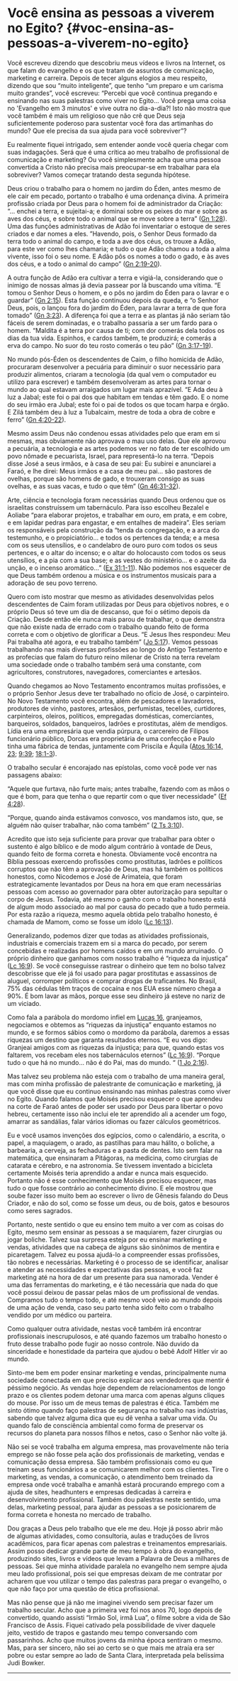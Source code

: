 # Você ensina as pessoas a viverem no Egito? {#voc-ensina-as-pessoas-a-viverem-no-egito}

Você escreveu dizendo que descobriu meus vídeos e livros na Internet, os que falam do evangelho e os que tratam de assuntos de comunicação, marketing e carreira. Depois de tecer alguns elogios a meu respeito, dizendo que sou “muito inteligente”, que tenho “um preparo e um carisma muito grandes”, você escreveu: “Percebi que você continua pregando e ensinando nas suas palestras como viver no Egito... Você prega uma coisa no &#039;Evangelho em 3 minutos&#039; e vive outra no dia-a-dia?! Isto não mostra que você também é mais um religioso que não crê que Deus seja suficientemente poderoso para sustentar você fora das artimanhas do mundo? Que ele precisa da sua ajuda para você sobreviver”?

Eu realmente fiquei intrigado, sem entender aonde você queria chegar com suas indagações. Será que é uma crítica ao meu trabalho de profissional de comunicação e marketing? Ou você simplesmente acha que uma pessoa convertida a Cristo não precisa mais preocupar-se em trabalhar para ela sobreviver? Vamos começar tratando desta segunda hipótese.

Deus criou o trabalho para o homem no jardim do Éden, antes mesmo de ele cair em pecado, portanto o trabalho é uma ordenança divina. A primeira profissão criada por Deus para o homem foi de administrador da Criação: “... enchei a terra, e sujeitai-a; e dominai sobre os peixes do mar e sobre as aves dos céus, e sobre todo o animal que se move sobre a terra” ([Gn 1:28](http://bibliaonline.com.br/acf/gn/1/28)). Uma das funções administrativas de Adão foi inventariar o estoque de seres criados e dar nomes a eles. ”Havendo, pois, o Senhor Deus formado da terra todo o animal do campo, e toda a ave dos céus, os trouxe a Adão, para este ver como lhes chamaria; e tudo o que Adão chamou a toda a alma vivente, isso foi o seu nome. E Adão pôs os nomes a todo o gado, e às aves dos céus, e a todo o animal do campo” ([Gn 2:19-20](http://bibliaonline.com.br/acf/gn/2/19-20)).

A outra função de Adão era cultivar a terra e vigiá-la, considerando que o inimigo de nossas almas já devia passear por lá buscando uma vítima. “E tomou o Senhor Deus o homem, e o pôs no jardim do Éden para o lavrar e o guardar” ([Gn 2:15](http://bibliaonline.com.br/acf/gn/2/15)). Esta função continuou depois da queda, e “o Senhor Deus, pois, o lançou fora do jardim do Éden, para lavrar a terra de que fora tomado” ([Gn 3:23](http://bibliaonline.com.br/acf/gn/3/23)). A diferença foi que a terra e as plantas já não seriam tão fáceis de serem dominadas, e o trabalho passaria a ser um fardo para o homem. “Maldita é a terra por causa de ti; com dor comerás dela todos os dias da tua vida. Espinhos, e cardos também, te produzirá; e comerás a erva do campo. No suor do teu rosto comerás o teu pão” ([Gn 3:17-19](http://bibliaonline.com.br/acf/gn/3/17-19)).

No mundo pós-Éden os descendentes de Caim, o filho homicida de Adão, procuraram desenvolver a pecuária para diminuir o suor necessário para produzir alimentos, criaram a tecnologia (da qual vem o computador eu utilizo para escrever) e também desenvolveram as artes para tornar o mundo ao qual estavam arraigados um lugar mais aprazível. “E Ada deu à luz a Jabal; este foi o pai dos que habitam em tendas e têm gado. E o nome do seu irmão era Jubal; este foi o pai de todos os que tocam harpa e órgão. E Zilá também deu à luz a Tubalcaim, mestre de toda a obra de cobre e ferro” ([Gn 4:20-22](http://bibliaonline.com.br/acf/gn/4/20-22)).

Mesmo assim Deus não condenou essas atividades pelo que eram em si mesmas, mas obviamente não aprovava o mau uso delas. Que ele aprovou a pecuária, a tecnologia e as artes podemos ver no fato de ter escolhido um povo nômade e pecuarista, Israel, para representá-lo na terra. “Depois disse José a seus irmãos, e à casa de seu pai: Eu subirei e anunciarei a Faraó, e lhe direi: Meus irmãos e a casa de meu pai... são pastores de ovelhas, porque são homens de gado, e trouxeram consigo as suas ovelhas, e as suas vacas, e tudo o que têm” ([Gn 46:31-32](http://bibliaonline.com.br/acf/gn/46/31-32)).

Arte, ciência e tecnologia foram necessárias quando Deus ordenou que os israelitas construíssem um tabernáculo. Para isso escolheu Bezalel e Aoliabe “para elaborar projetos, e trabalhar em ouro, em prata, e em cobre, e em lapidar pedras para engastar, e em entalhes de madeira”. Eles seriam os responsáveis pela construção da “tenda da congregação, e a arca do testemunho, e o propiciatório... e todos os pertences da tenda; e a mesa com os seus utensílios, e o candelabro de ouro puro com todos os seus pertences, e o altar do incenso; e o altar do holocausto com todos os seus utensílios, e a pia com a sua base; e as vestes do ministério... e o azeite da unção, e o incenso aromático...” ([Ex 31:1-11](http://bibliaonline.com.br/acf/ex/31/1-11)). Não podemos nos esquecer de que Deus também ordenou a música e os instrumentos musicais para a adoração de seu povo terreno.

Quero com isto mostrar que mesmo as atividades desenvolvidas pelos descendentes de Caim foram utilizadas por Deus para objetivos nobres, e o próprio Deus só teve um dia de descanso, que foi o sétimo depois da Criação. Desde então ele nunca mais parou de trabalhar, o que demonstra que não existe nada de errado com o trabalho quando feito de forma correta e com o objetivo de glorificar a Deus. “E Jesus lhes respondeu: Meu Pai trabalha até agora, e eu trabalho também” ([Jo 5:17](http://bibliaonline.com.br/acf/jo/5/17)). Vemos pessoas trabalhando nas mais diversas profissões ao longo do Antigo Testamento e as profecias que falam do futuro reino milenar de Cristo na terra revelam uma sociedade onde o trabalho também será uma constante, com agricultores, construtores, navegadores, comerciantes e artesãos.

Quando chegamos ao Novo Testamento encontramos muitas profissões, e o próprio Senhor Jesus deve ter trabalhado no ofício de José, o carpinteiro. No Novo Testamento você encontra, além de pescadores e lavradores, produtores de vinho, pastores, artesãos, perfumistas, tecelões, curtidores, carpinteiros, oleiros, políticos, empregadas domésticas, comerciantes, barqueiros, soldados, banqueiros, ladrões e prostitutas, além de mendigos. Lídia era uma empresária que vendia púrpura, o carcereiro de Filipos funcionário público, Dorcas era proprietária de uma confecção e Paulo tinha uma fábrica de tendas, juntamente com Priscila e Áquila ([Atos 16:14, 23](http://bibliaonline.com.br/acf/atos/16/14,23); [9:39](http://bibliaonline.com.br/acf/atos/9/39); [18:1-3](http://bibliaonline.com.br/acf/atos/18/1-3)).

O trabalho secular é encorajado nas epístolas, como você pode ver nas passagens abaixo:

“Aquele que furtava, não furte mais; antes trabalhe, fazendo com as mãos o que é bom, para que tenha o que repartir com o que tiver necessidade” ([Ef 4:28](http://bibliaonline.com.br/acf/ef/4/28)).

“Porque, quando ainda estávamos convosco, vos mandamos isto, que, se alguém não quiser trabalhar, não coma também” ([2 Ts 3:10](http://bibliaonline.com.br/acf/2ts/3/10)).

Acredito que isto seja suficiente para provar que trabalhar para obter o sustento é algo bíblico e de modo algum contrário à vontade de Deus, quando feito de forma correta e honesta. Obviamente você encontra na Bíblia pessoas exercendo profissões como prostitutas, ladrões e políticos corruptos que não têm a aprovação de Deus, mas há também os políticos honestos, como Nicodemos e José de Arimateia, que foram estrategicamente levantados por Deus na hora em que eram necessárias pessoas com acesso ao governador para obter autorização para sepultar o corpo de Jesus. Todavia, até mesmo o ganho com o trabalho honesto está de algum modo associado ao mal por causa do pecado que a tudo permeia. Por esta razão a riqueza, mesmo aquela obtida pelo trabalho honesto, é chamada de Mamom, como se fosse um ídolo ([Lc 16:13](http://bibliaonline.com.br/acf/lc/16/13)).

Generalizando, podemos dizer que todas as atividades profissionais, industriais e comerciais trazem em si a marca do pecado, por serem concebidas e realizadas por homens caídos e em um mundo arruinado. O próprio dinheiro que ganhamos com nosso trabalho é “riqueza da injustiça” ([Lc 16:9](http://bibliaonline.com.br/acf/lc/16/9)). Se você conseguisse rastrear o dinheiro que tem no bolso talvez descobrisse que ele já foi usado para pagar prostitutas e assassinos de aluguel, corromper políticos e comprar drogas de traficantes. No Brasil, 75% das cédulas têm traços de cocaína e nos EUA esse número chega a 90%. É bom lavar as mãos, porque esse seu dinheiro já esteve no nariz de um viciado.

Como fala a parábola do mordomo infiel em [Lucas 16](http://bibliaonline.com.br/acf/lc/16), granjeamos, negociamos e obtemos as “riquezas da injustiça” enquanto estamos no mundo, e se formos sábios como o mordomo da parábola, daremos a essas riquezas um destino que garanta resultados eternos. “E eu vos digo: Granjeai amigos com as riquezas da injustiça; para que, quando estas vos faltarem, vos recebam eles nos tabernáculos eternos” ([Lc 16:9](http://bibliaonline.com.br/acf/lc/16/9)). “Porque tudo o que há no mundo... não é do Pai, mas do mundo. “ ([1 Jo 2:16](http://bibliaonline.com.br/acf/1jo/2/16)).

Mas talvez seu problema não esteja com o trabalho de uma maneira geral, mas com minha profissão de palestrante de comunicação e marketing, já que você disse que eu continuo ensinando nas minhas palestras como viver no Egito. Quando falamos que Moisés precisou esquecer o que aprendeu na corte de Faraó antes de poder ser usado por Deus para libertar o povo hebreu, certamente isso não inclui ele ter aprendido ali a acender um fogo, amarrar as sandálias, falar vários idiomas ou fazer cálculos geométricos.

Eu e você usamos invenções dos egípcios, como o calendário, a escrita, o papel, a maquiagem, o arado, as pastilhas para mau hálito, o boliche, a barbearia, a cerveja, as fechaduras e a pasta de dentes. Isto sem falar na matemática, que ensinaram a Pitágoras, na medicina, como cirurgias de catarata e cérebro, e na astronomia. Se tivessem inventado a bicicleta certamente Moisés teria aprendido a andar e nunca mais esquecido. Portanto não é esse conhecimento que Moisés precisou esquecer, mas tudo o que fosse contrário ao conhecimento divino. E ele mostrou que soube fazer isso muito bem ao escrever o livro de Gênesis falando do Deus Criador, e não do sol, como se fosse um deus, ou de bois, gatos e besouros como seres sagrados.

Portanto, neste sentido o que eu ensino tem muito a ver com as coisas do Egito, mesmo sem ensinar as pessoas a se maquiarem, fazer cirurgias ou jogar boliche. Talvez sua surpresa esteja por eu ensinar marketing e vendas, atividades que na cabeça de alguns são sinônimos de mentira e picaretagem. Talvez eu possa ajudá-lo a compreender essas profissões, tão nobres e necessárias. Marketing é o processo de se identificar, analisar e atender as necessidades e expectativas das pessoas, e você faz marketing até na hora de dar um presente para sua namorada. Vender é uma das ferramentas do marketing, e é tão necessária que nada do que você possui deixou de passar pelas mãos de um profissional de vendas. Compramos tudo o tempo todo, e até mesmo você veio ao mundo depois de uma ação de venda, caso seu parto tenha sido feito com o trabalho vendido por um médico ou parteira.

Como qualquer outra atividade, nestas você também irá encontrar profissionais inescrupulosos, e até quando fazemos um trabalho honesto o fruto desse trabalho pode fugir ao nosso controle. Não duvido da sinceridade e honestidade da parteira que ajudou o bebê Adolf Hitler vir ao mundo.

Sinto-me bem em poder ensinar marketing e vendas, principalmente numa sociedade conectada em que preciso explicar aos vendedores que mentir é péssimo negócio. As vendas hoje dependem de relacionamentos de longo prazo e os clientes podem detonar uma marca com apenas alguns cliques do mouse. Por isso um de meus temas de palestras é ética. Também me sinto ótimo quando faço palestras de segurança no trabalho nas indústrias, sabendo que talvez alguma dica que eu dê venha a salvar uma vida. Ou quando falo de consciência ambiental como forma de preservar os recursos do planeta para nossos filhos e netos, caso o Senhor não volte já.

Não sei se você trabalha em alguma empresa, mas provavelmente não teria emprego se não fosse pela ação dos profissionais de marketing, vendas e comunicação dessa empresa. São também profissionais como eu que treinam seus funcionários a se comunicarem melhor com os clientes. Tire o marketing, as vendas, a comunicação, o atendimento bem treinado da empresa onde você trabalha e amanhã estará procurando emprego com a ajuda de sites, headhunters e empresas dedicadas à carreira e desenvolvimento profissional. Também dou palestras neste sentido, uma delas, marketing pessoal, para ajudar as pessoas a se posicionarem de forma correta e honesta no mercado de trabalho.

Dou graças a Deus pelo trabalho que ele me deu. Hoje já posso abrir mão de algumas atividades, como consultoria, aulas e traduções de livros acadêmicos, para ficar apenas com palestras e treinamentos empresariais. Assim posso dedicar grande parte de meu tempo à obra do evangelho, produzindo sites, livros e vídeos que levam a Palavra de Deus a milhares de pessoas. Sei que minha atividade paralela no evangelho nem sempre ajuda meu lado profissional, pois sei que empresas deixam de me contratar por acharem que vou utilizar o tempo das palestras para pregar o evangelho, o que não faço por uma questão de ética profissional.

Mas não pense que já não me imaginei vivendo sem precisar fazer um trabalho secular. Acho que a primeira vez foi nos anos 70, logo depois de convertido, quando assisti “Irmão Sol, irmã Lua”, o filme sobre a vida de São Francisco de Assis. Fiquei cativado pela possibilidade de viver daquele jeito, vestido de trapos e gastando meu tempo conversando com passarinhos. Acho que muitos jovens da minha época sentiram o mesmo. Mas, para ser sincero, não sei ao certo se o que mais me atraía era ser pobre ou estar sempre ao lado de Santa Clara, interpretada pela belíssima Judi Bowker.

*****